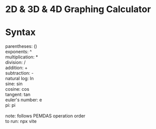# 2D & 3D & 4D Graphing Calculator
# Syntax
parentheses: ()
\
exponents: ^
\
multiplication: *
\
division: /
\
addition: +
\
subtraction: -
\
natural log: ln
\
sine: sin
\
cosine: cos
\
tangent: tan
\
euler's number: e
\
pi: pi
\
\
note: follows PEMDAS operation order
\
to run: npx vite